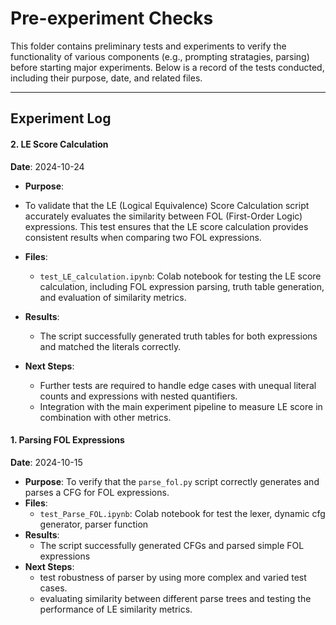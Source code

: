 # Pre-experiment Checks

This folder contains preliminary tests and experiments to verify the functionality of various components (e.g., prompting stratagies, parsing) before starting major experiments. Below is a record of the tests conducted, including their purpose, date, and related files.

---

## Experiment Log

#### 2. LE Score Calculation
**Date**: 2024-10-24  
- **Purpose**:  
- To validate that the LE (Logical Equivalence) Score Calculation script accurately evaluates the similarity between FOL (First-Order Logic) expressions. This test ensures that the LE score calculation provides consistent results when comparing two FOL expressions.

- **Files**:
  - `test_LE_calculation.ipynb`: Colab notebook for testing the LE score calculation, including FOL expression parsing, truth table generation, and evaluation of similarity metrics.

- **Results**:
  - The script successfully generated truth tables for both expressions and matched the literals correctly.

- **Next Steps**:
  - Further tests are required to handle edge cases with unequal literal counts and expressions with nested quantifiers.
  - Integration with the main experiment pipeline to measure LE score in combination with other metrics.

#### 1. Parsing FOL Expressions
**Date**: 2024-10-15
- **Purpose**:  To verify that the `parse_fol.py` script correctly generates and parses a CFG for FOL expressions.
- **Files**: 
  - `test_Parse_FOL.ipynb`: Colab notebook for test the lexer, dynamic cfg generator, parser function 
- **Results**:
  - The script successfully generated CFGs and parsed simple FOL expressions  
- **Next Steps**:
  - test robustness of parser by using more complex and varied test cases.
  - evaluating similarity between different parse trees and testing the performance of LE similarity metrics.


